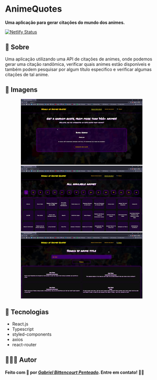 # AnimeQuotes
**Uma aplicação para gerar citações do mundo dos animes.**

[![Netlify Status](https://api.netlify.com/api/v1/badges/6aed8257-7409-4e0b-9eae-a7b537fc398d/deploy-status)](https://app.netlify.com/sites/worldofanimequotes/deploys)

## 📝 Sobre
Uma aplicação utilizando uma API de citações de animes, onde podemos gerar uma citação randômica, verificar quais animes estão disponíveis e também podem pesquisar por algum título especifico e verificar algumas citações de tal anime.

## 📸 Imagens
<div align="center">
  <img src="src/assets/home.jpg" width=400 />
  <img src="src/assets/availableAnimes.jpg" width=400 />
  <img src="src/assets/searchAnimes.jpg" width=400 />
</div>

## 🧰 Tecnologias
  - React.js
  - Typescript
  - styled-components
  - axios
  - react-router

## 👨🏽‍🚀 Autor
#### Feito com 🤎 por *[Gabriel Bittencourt Penteado](https://www.linkedin.com/in/gabriel-bittencourt-penteado/)*. Entre em contato! 👋🏽
